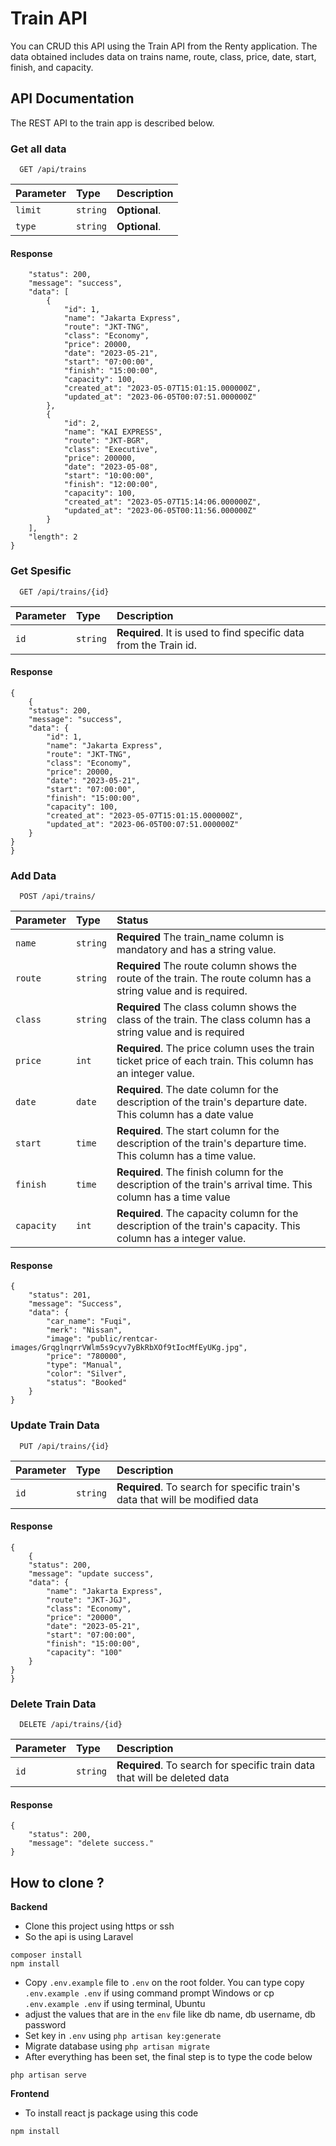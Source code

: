 # Train API 

You can CRUD this API using the Train API from the Renty application. The data obtained includes data on trains name, route, class, price, date, start, finish, and capacity.

## API Documentation

The REST API to the train app is described below.

### Get all data

```
  GET /api/trains
```

| Parameter | Type     | Description                                                                                                                                                |
| :-------- | :------- | :--------------------------------------------------------------------------------------------------------------------------------------------------------- |
| `limit`   | `string` | **Optional**. 
| `type`    | `string` | **Optional**.                                

#### Response

```{
    "status": 200,
    "message": "success",
    "data": [
        {
            "id": 1,
            "name": "Jakarta Express",
            "route": "JKT-TNG",
            "class": "Economy",
            "price": 20000,
            "date": "2023-05-21",
            "start": "07:00:00",
            "finish": "15:00:00",
            "capacity": 100,
            "created_at": "2023-05-07T15:01:15.000000Z",
            "updated_at": "2023-06-05T00:07:51.000000Z"
        },
        {
            "id": 2,
            "name": "KAI EXPRESS",
            "route": "JKT-BGR",
            "class": "Executive",
            "price": 200000,
            "date": "2023-05-08",
            "start": "10:00:00",
            "finish": "12:00:00",
            "capacity": 100,
            "created_at": "2023-05-07T15:14:06.000000Z",
            "updated_at": "2023-06-05T00:11:56.000000Z"
        }
    ],
    "length": 2
}

```

### Get Spesific 

```
  GET /api/trains/{id}
```

| Parameter | Type     | Description                                                     |
| :-------- | :------- | :-------------------------------------------------------------- |
| `id`      | `string` | **Required**. It is used to find specific data from the Train id. |

#### Response

```
{
    {
    "status": 200,
    "message": "success",
    "data": {
        "id": 1,
        "name": "Jakarta Express",
        "route": "JKT-TNG",
        "class": "Economy",
        "price": 20000,
        "date": "2023-05-21",
        "start": "07:00:00",
        "finish": "15:00:00",
        "capacity": 100,
        "created_at": "2023-05-07T15:01:15.000000Z",
        "updated_at": "2023-06-05T00:07:51.000000Z"
    }
}
}
```

### Add  Data

```
  POST /api/trains/
```

| Parameter  | Type     | Status                                                                                                                              |
| :--------- | :------- | :---------------------------------------------------------------------------------------------------------------------------------- |
| `name` | `string` | **Required** The train_name column is mandatory and has a string value.                                                                 |
| `route`     | `string` | **Required** The route column shows the route of the train. The route column has a string value and is required.                   |
| `class`    | `string`   | **Required** The class column shows the class of the train. The class column has a string value and is required                   |
| `price`    | `int` | **Required**. The price column uses the train ticket price of each train. This column has an integer value.                            |
| `date`     | `date` | **Required**. The date column for the description of the train's departure date. This column has a date value                         |
| `start`    | `time` | **Required**. The start column for the description of the train's departure time. This column has a time value.                       |
| `finish`   | `time` | **Required**. The finish column for the description of the train's arrival time. This column has a time value                         |
| `capacity`   | `int` | **Required**. The capacity column for the description of the train's capacity. This column has a integer value.                      |
#### Response

```
{
    "status": 201,
    "message": "Success",
    "data": {
        "car_name": "Fuqi",
        "merk": "Nissan",
        "image": "public/rentcar-images/GrqglnqrrVWlm5s9cyv7yBkRbXOf9tIocMfEyUKg.jpg",
        "price": "780000",
        "type": "Manual",
        "color": "Silver",
        "status": "Booked"
    }
}
```

### Update Train Data

```
  PUT /api/trains/{id}
```

| Parameter | Type     | Description                                                              |
| :-------- | :------- | :----------------------------------------------------------------------- |
| `id`      | `string` | **Required**. To search for specific train's data that will be modified data |

#### Response

```
{
    {
    "status": 200,
    "message": "update success",
    "data": {
        "name": "Jakarta Express",
        "route": "JKT-JGJ",
        "class": "Economy",
        "price": "20000",
        "date": "2023-05-21",
        "start": "07:00:00",
        "finish": "15:00:00",
        "capacity": "100"
    }
}
}
```

### Delete Train Data

```
  DELETE /api/trains/{id}
```

| Parameter | Type     | Description                                                              |
| :-------- | :------- | :----------------------------------------------------------------------  |
| `id`      | `string` | **Required**. To search for specific train data that will be deleted data|

#### Response

```
{
    "status": 200,
    "message": "delete success."
}
```

## How to clone ?

**Backend**

- Clone this project using https or ssh
- So the api is using Laravel

```
composer install
npm install
```

- Copy `.env.example` file to `.env` on the root folder. You can type copy `.env.example .env` if using command prompt Windows or cp `.env.example .env` if using terminal, Ubuntu
- adjust the values that are in the `env` file like db name, db username, db password
- Set key in `.env` using `php artisan key:generate`
- Migrate database using `php artisan migrate`
- After everything has been set, the final step is to type the code below

```
php artisan serve
```

**Frontend**

- To install react js package using this code

```
npm install
```

